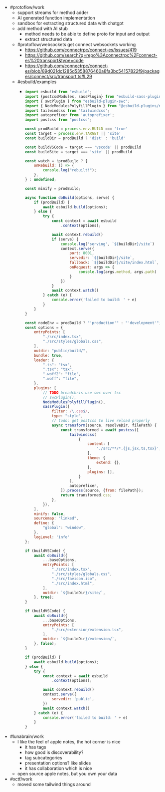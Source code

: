 - #protoflow/work
	- support streams for method adder
	- AI generated function implementation
	- sandbox for extracting structured data with chatgpt
	- add method with AI stub
		- method needs to be able to define proto for input and output
		- extract structured data
	- #protoflow/websockets get connect websockets working
		- https://github.com/connectrpc/connect-es/issues/419
		- https://github.com/search?q=repo%3Aconnectrpc%2Fconnect-es%20transport&type=code
		- https://github.com/connectrpc/connect-es/blob/89d021dc1285d5358876460a8fa3bc54157822f9/packages/connect/src/transport.ts#L29
	- #esbuild/examples
		- ```js
		  import esbuild from "esbuild";
		  import {postcssModules, sassPlugin} from "esbuild-sass-plugin";
		  import { swcPlugin } from "esbuild-plugin-swc";
		  import { NodeModulesPolyfillPlugin } from "@esbuild-plugins/node-modules-polyfill";
		  import tailwindcss from 'tailwindcss';
		  import autoprefixer from 'autoprefixer';
		  import postcss from "postcss";
		  
		  const prodBuild = process.env.BUILD === 'true'
		  const target = process.env.TARGET || 'site'
		  const buildDir = prodBuild ? 'dist' : 'build'
		  
		  const buildVSCode = target === 'vscode' || prodBuild
		  const buildSite = target === 'site' || prodBuild
		  
		  const watch = !prodBuild ? {
		      onRebuild: () => {
		          console.log("rebuilt!");
		      },
		  } : undefined;
		  
		  const minify = prodBuild;
		  
		  async function doBuild(options, serve) {
		      if (prodBuild) {
		          await esbuild.build(options);
		      } else {
		          try {
		              const context = await esbuild
		                  .context(options);
		  
		              await context.rebuild()
		              if (serve) {
		                  console.log('serving', `${buildDir}/site`)
		                  context.serve({
		                      port: 8001,
		                      servedir: `${buildDir}/site`,
		                      fallback: `${buildDir}/site/index.html`,
		                      onRequest: args => {
		                          console.log(args.method, args.path)
		                      }
		                  })
		              }
		              await context.watch()
		          } catch (e) {
		              console.error('failed to build: ' + e)
		          }
		      }
		  }
		  
		  const nodeEnv = prodBuild ? "'production'" : "'development'";
		  const options = {
		      entryPoints: [
		          "./src/index.tsx",
		          "./src/styles/globals.css",
		      ],
		      outdir: "public/build/",
		      bundle: true,
		      loader: {
		          ".ts": "tsx",
		          ".tsx": "tsx",
		          ".woff2": "file",
		          ".woff": "file",
		      },
		      plugins: [
		          // TODO breadchris use swc over tsc
		          // swcPlugin(),
		          NodeModulesPolyfillPlugin(),
		          sassPlugin({
		              filter: /\.css$/,
		              type: "style",
		              // todo: get postcss to live reload properly
		              async transform(source, resolveDir, filePath) {
		                  const transformed = await postcss([
		                      tailwindcss(
		                          {
		                              content: [
		                                  './src/**/*.{js,jsx,ts,tsx}',
		                              ],
		                              theme: {
		                                  extend: {},
		                              },
		                              plugins: [],
		                          }
		                      ),
		                      autoprefixer,
		                  ]).process(source, {from: filePath});
		                  return transformed.css;
		              },
		          }),
		      ],
		      minify: false,
		      sourcemap: "linked",
		      define: {
		          "global": "window",
		      },
		      logLevel: 'info'
		  };
		  
		  if (buildVSCode) {
		      await doBuild({
		          ...baseOptions,
		          entryPoints: [
		              "./src/index.tsx",
		              "./src/styles/globals.css",
		              "./src/favicon.ico",
		              "./src/index.html",
		          ],
		          outdir: `${buildDir}/site/`,
		      }, true);
		  }
		  
		  if (buildVSCode) {
		      await doBuild({
		          ...baseOptions,
		          entryPoints: [
		              "./src/extension/extension.tsx",
		          ],
		          outdir: `${buildDir}/extension/`,
		      }, false);
		  }
		  
		  if (prodBuild) {
		      await esbuild.build(options);
		  } else {
		      try {
		          const context = await esbuild
		              .context(options);
		  
		          await context.rebuild()
		          context.serve({
		              servedir: 'public',
		          })
		          await context.watch()
		      } catch (e) {
		          console.error('failed to build: ' + e)
		      }
		  }
		  
		  ```
- #lunabrain/work
	- I like the feel of apple notes, the hot corner is nice
		- it has tags
		- how good is discoverability?
		- tag subcategories
		- presentation options? like slides
		- it has collaboration which is nice
	- open source apple notes, but you own your data
- #xctf/work
	- moved some tailwind things around